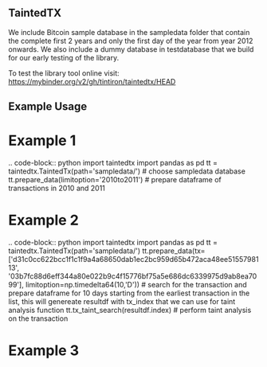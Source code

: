 ## TaintedTX

We include Bitcoin sample database in the sampledata folder that contain the complete first 2 years and only the first day of the year from year 2012 onwards. We also include a dummy database in testdatabase that we build for our early testing of the library. 

To test the library tool online visit: https://mybinder.org/v2/gh/tintiron/taintedtx/HEAD

## Example Usage 
# Example 1
.. code-block:: python
import taintedtx
import pandas as pd
tt = taintedtx.TaintedTx(path='sampledata/')  # choose sampledata database
tt.prepare_data(limitoption='2010to2011')  # prepare dataframe of transactions in 2010 and 2011


# Example 2
.. code-block:: python
import taintedtx
import pandas as pd
tt = taintedtx.TaintedTx(path='sampledata/')
tt.prepare_data(tx=['d31c0cc622bcc1f1c1f9a4a68650dab1ec2bc959d65b472aca48ee5155798113', '03b7fc88d6eff344a80e022b9c4f15776bf75a5e686dc6339975d9ab8ea7099'], limitoption=np.timedelta64(10,'D'))  # search for the transaction and prepare dataframe for 10 days starting from the earliest transaction in the list, this will genereate resultdf with tx_index that we can use for taint analysis function
tt.tx_taint_search(resultdf.index)  # perform taint analysis on the transaction


# Example 3
